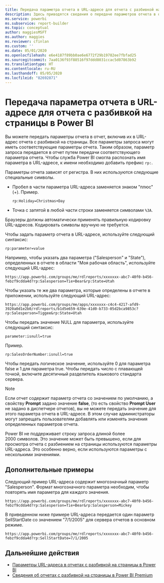 ```yaml
---
title: Передача параметра отчета в URL-адресе для отчета с разбивкой на страницы в Power BI (построитель отчетов Power BI)
description: Здесь приводятся сведения о передаче параметров отчета в отчет путем их включения в URL-адрес отчета с разбивкой на страницы.
ms.service: powerbi
ms.subservice: report-builder
ms.topic: conceptual
author: maggiesMSFT
ms.author: maggies
ms.reviewer: cfinlan
ms.custom: ''
ms.date: 05/01/2020
ms.openlocfilehash: e6e4187f89bb0ae6e6772f29b19782ee7fbfad25
ms.sourcegitcommit: 7aa0136f93f88516f97ddd8031ccac5d07863b92
ms.translationtype: HT
ms.contentlocale: ru-RU
ms.lasthandoff: 05/05/2020
ms.locfileid: "82692871"
---
```

# <a name="pass-a-report-parameter-in-a-url-for-a-paginated-report-in-power-bi"></a>Передача параметра отчета в URL-адресе для отчета с разбивкой на страницы в Power BI 

Вы можете передать параметры отчета в отчет, включив их в URL-адрес отчета с разбивкой на страницы. Все параметры запроса могут иметь соответствующие параметры отчета. Таким образом, параметр запроса передается в отчет путем передачи соответствующего параметра отчета. Чтобы служба Power BI смогла распознать имя параметра в URL-адресе, к имени необходимо добавить префикс `rp:`. 

Параметры отчета зависят от регистра. В них используются следующие специальные символы. 

- Пробел в части параметра URL-адреса заменяется знаком "плюс" (+).  Пример. 

    ```rp:Holiday=Christmas+Day```

- Точка с запятой в любой части строки заменяется символами `%3A`.

Браузеры должны автоматически применять правильную кодировку URL-адресов. Кодировать символы вручную не требуется. 

Чтобы задать параметр отчета в URL-адресе, используйте следующий синтаксис: 

```
rp:parameter=value
```

Например, чтобы указать два параметра ("Salesperson" и "State"), определенных в отчете в области "Моя рабочая область", используйте следующий URL-адрес: 

```
https://app.powerbi.com/groups/me/rdlreports/xxxxxxx-abc7-40f0-b456-febzf9cdda4d?rp:Salesperson=Tie+Bear&rp:State=Utah 
```

Чтобы указать те же два параметра, которые определены в отчете в приложении, используйте следующий URL-адрес: 

```
https://app.powerbi.com/groups/me/apps/xxxxxxx-c4c4-4217-afd9-3920a0d1e2b0/rdlreports/b1d5e659-639e-41d0-b733-05d2bca9853c?rp:Salesperson=Tiggee&rp:State=Utah 
```

Чтобы передать значение NULL для параметра, используйте следующий синтаксис: 

```
parameter:isnull=true
```

Пример.

```
rp:SalesOrderNumber:isnull=true
```

Чтобы передать логическое значение, используйте 0 для параметра false и 1 для параметра true. Чтобы передать число с плавающей точкой, включите десятичный разделитель языкового стандарта сервера.

> [!NOTE]
> Если отчет содержит параметр отчета со значением по умолчанию, а свойству **Prompt** задано значение **false**, (то есть свойство **Prompt User** не задано в диспетчере отчетов), вы не можете передать значение для этого параметра отчета в URL-адресе. В этом случае администраторы могут запрещать пользователям добавлять или изменять значения определенных параметров отчета.
> 
> Power BI не поддерживает строку запроса длиной более 2000 символов.  Это значение может быть превышено, если для просмотра отчета с разбиением на страницы используются параметры URL-адреса.  Это особенно верно, если используются параметры с несколькими значениями.

## <a name="additional-examples"></a>Дополнительные примеры 

Следующий пример URL-адреса содержит многозначный параметр "Salesperson". Формат многозначного параметра необходим, чтобы повторять имя параметра для каждого значения. 

```
https://app.powerbi.com/groups/me/rdlreports/xxxxxxx-abc7-40f0-b456-febzf9cdda4d?rp:Salesperson=Tie+Bear&rp:Salesperson=Mickey 
```

В приведенном ниже примере URL-адреса передается один параметр SellStartDate со значением "7/1/2005" для сервера отчетов в основном режиме.

```
https://app.powerbi.com/groups/me/rdlreports/xxxxxxx-abc7-40f0-b456-febzf9cdda4d?rp:SellStartDate=7/1/2005
```

## <a name="next-steps"></a>Дальнейшие действия

- [Параметры URL-адреса в отчетах с разбивкой на страницы в Power BI](report-builder-url-parameters.md)
- [Сведения об отчетах с разбивкой на страницы в Power BI Premium](paginated-reports-report-builder-power-bi.md)
